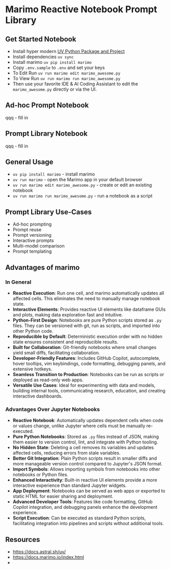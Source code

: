 # Marimo Reactive Notebook Prompt Library

## Get Started Notebook
- Install hyper modern [UV Python Package and Project](https://docs.astral.sh/uv/getting-started/installation/)
- Install dependencies `uv sync`
- Install marimo `uv pip install marimo`
- Copy `.env.sample` to `.env` and set your keys
- To Edit Run `uv run marimo edit marimo_awesome.py`
- To View Run `uv run marimo run marimo_awesome.py`
- Then use your favorite IDE & AI Coding Assistant to edit the `marimo_awesome.py` directly or via the UI.

## Ad-hoc Prompt Notebook
qqq - fill in

## Prompt Library Notebook
qqq - fill in

## General Usage
- `uv pip install marimo` - install marimo
- `uv run marimo` - open the Marimo app in your default browser
- `uv run marimo edit marimo_awesome.py` - create or edit an existing notebook
- `uv run marimo run marimo_awesome.py` - run a notebook as a script

## Prompt Library Use-Cases
- Ad-hoc prompting
- Prompt reuse
- Prompt versioning
- Interactive prompts
- Multi-model comparison
- Prompt templating

## Advantages of marimo

### In General

- **Reactive Execution**: Run one cell, and marimo automatically updates all affected cells. This eliminates the need to manually manage notebook state.
- **Interactive Elements**: Provides reactive UI elements like dataframe GUIs and plots, making data exploration fast and intuitive.
- **Python-First Design**: Notebooks are pure Python scripts stored as `.py` files. They can be versioned with git, run as scripts, and imported into other Python code.
- **Reproducible by Default**: Deterministic execution order with no hidden state ensures consistent and reproducible results.
- **Built for Collaboration**: Git-friendly notebooks where small changes yield small diffs, facilitating collaboration.
- **Developer-Friendly Features**: Includes GitHub Copilot, autocomplete, hover tooltips, vim keybindings, code formatting, debugging panels, and extensive hotkeys.
- **Seamless Transition to Production**: Notebooks can be run as scripts or deployed as read-only web apps.
- **Versatile Use Cases**: Ideal for experimenting with data and models, building internal tools, communicating research, education, and creating interactive dashboards.

### Advantages Over Jupyter Notebooks

- **Reactive Notebook**: Automatically updates dependent cells when code or values change, unlike Jupyter where cells must be manually re-executed.
- **Pure Python Notebooks**: Stored as `.py` files instead of JSON, making them easier to version control, lint, and integrate with Python tooling.
- **No Hidden State**: Deleting a cell removes its variables and updates affected cells, reducing errors from stale variables.
- **Better Git Integration**: Plain Python scripts result in smaller diffs and more manageable version control compared to Jupyter's JSON format.
- **Import Symbols**: Allows importing symbols from notebooks into other notebooks or Python files.
- **Enhanced Interactivity**: Built-in reactive UI elements provide a more interactive experience than standard Jupyter widgets.
- **App Deployment**: Notebooks can be served as web apps or exported to static HTML for easier sharing and deployment.
- **Advanced Developer Tools**: Features like code formatting, GitHub Copilot integration, and debugging panels enhance the development experience.
- **Script Execution**: Can be executed as standard Python scripts, facilitating integration into pipelines and scripts without additional tools.

## Resources
- https://docs.astral.sh/uv/
- https://docs.marimo.io/index.html
- 